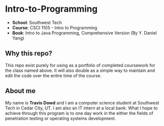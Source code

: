 # Intro-to-Programming
* __School__: Southwest Tech
* __Course__: CSCI 1105 - Intro to Programming
* __Book__: Intro to Java Programming, Comprehensive Version (By Y. Daniel Yang)

## Why this repo?
This repo exist purely for using as a portfolio of completed coursework for the class named above. It will also double as a simple way to maintain and edit the code over the entire time of the course.

## About me
My name is **Travis Dowd** and I am a computer science student at Southwest Tech in Cedar City, UT. I am also an IT intern at a local bank. What I hope to achieve through this program is to one day work in the either the fields of penetration testing or operating systems development.
